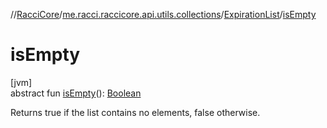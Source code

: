 //[RacciCore](../../../index.md)/[me.racci.raccicore.api.utils.collections](../index.md)/[ExpirationList](index.md)/[isEmpty](is-empty.md)

# isEmpty

[jvm]\
abstract fun [isEmpty](is-empty.md)(): [Boolean](https://kotlinlang.org/api/latest/jvm/stdlib/kotlin/-boolean/index.html)

Returns true if the list contains no elements, false otherwise.
